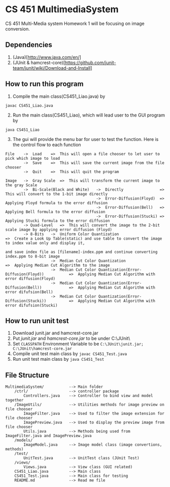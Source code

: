 CS 451 MultimediaSystem
=======================

CS 451 Multi-Media system Homework 1 will be focusing on image conversion.

## Dependencies

1. (Java)[http://www.java.com/en/]
2. (JUnit & hamcrest-core)[https://github.com/junit-team/junit/wiki/Download-and-Install]

## How to run this program

1. Compile the main class(CS451_Liao.java) by  
```
javac CS451_Liao.java
```
2. Run the main class(CS451_Liao), which will lead user to the GUI program by  
```
java CS451_Liao
```

3. The gui will provide the menu bar for user to test the function. Here is the control flow to each function

```
File 	->	Load	=>	This will open a file chooser to let user to pick which image to load
		->	Save	=>	This will save the current image from the file chooser
		->	Quit	=>	This will quit the program

Image 	->	Gray Scale	=>	This will transform the current image to the gray Scale
		->	Bi-Scale(Black and White)	->	Directly				=>	This will convert to the 1-bit image directly
										->	Error-Diffusion(Floyd)	=>	Applying Floyd formula to the error diffusion
										->	Error-Diffusion(Bell)	=>	Applying Bell formula to the error diffusion
										->	Error-Diffusion(Stucki)	=>	Applying Stucki formula to the error diffusion
		-> Quad-Level	=>	This will convert the image to the 2-bit scale image by applying error diffusion (Floyd)
		-> 8-Bits	->	Uniform Color Quantization										=>	Create a Look Up Table(static) and use table to convert the image to index value only and display it, 
																	and save index file as [filename]-index.ppm and continue converting index.ppm to 8-bit image
					->	Median Cut Color Quantization									=>	Applying Median Cut Algorithm to the image
					->	Median Cut Color Quantization(Error-Diffusion(Floyd))			=>	Applying Median Cut Algorithm with error diffusion(Floyd)
					->	Median Cut Color Quantization(Error-Diffusion(Bell))			=>	Applying Median Cut Algorithm with error difufsion(Bell)
					->	Median Cut Color Quantization(Error-Diffusion(Stucki))			=>	Applying Median Cut Algorithm with error difufsion(Stucki)
```

## How to run unit test

1. Download junit.jar and hamcrest-core.jar
2. Put *junit.jar* and *hamcrest-core.jar* to be under C:\JUnit\
3. Set `CLASSPATH` Environment Variable to be `C:\JUnit\junit.jar; C:\JUnit\hamcrest-core.jar`
4. Compile unit test main class by `javac CS451_Test.java`
5. Run unit test main class by `java CS451_Test`

## File Structure

	MultimediaSystem/			-->	Main folder
		/ctrl/ 					--> controller package
			Controllers.java 	-->	Controller to bind view and model together
		/ImageUtils/			--> Utilities methods for image preview on file chooser
			ImageFilter.java 	--> Used to filter the image extension for file chooser
			ImagePreview.java 	--> Used to display the preview image from file chooser
			Utils.java 			--> Methods being used from ImageFilter.java and ImagePreview.java
		/models/
			ImageModel.java 	--> Image model class (image convertions, methods)
		/test/
			UnitTest.java 		--> UnitTest class (JUnit Test)
		/views/
			Views.java 			--> View class (GUI related)
		CS451_Liao.java 		--> Main class
		CS451_Test.java 		--> Main class for testing
		README.md 				--> Read me file

